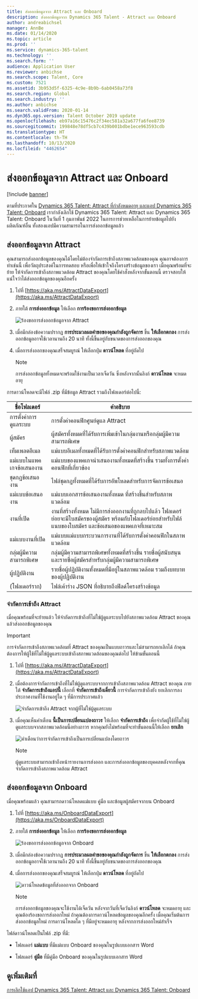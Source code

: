 ```yaml
---
title: ส่งออกข้อมูลจาก Attract และ Onboard
description: ส่งออกข้อมูลจาก Dynamics 365 Talent - Attract และ Onboard
author: andreabichsel
manager: AnnBe
ms.date: 01/14/2020
ms.topic: article
ms.prod: ''
ms.service: dynamics-365-talent
ms.technology: ''
ms.search.form: ''
audience: Application User
ms.reviewer: anbichse
ms.search.scope: Talent, Core
ms.custom: 7521
ms.assetid: 3b953d5f-6325-4c9e-8b9b-6ab0458a73f8
ms.search.region: Global
ms.search.industry: ''
ms.author: anbichse
ms.search.validFrom: 2020-01-14
ms.dyn365.ops.version: Talent October 2019 update
ms.openlocfilehash: eb97a16c15476c2f34ec581a32a677fa6fee8739
ms.sourcegitcommit: 199848e78df5cb7c439b001bdbe1ece963593cdb
ms.translationtype: HT
ms.contentlocale: th-TH
ms.lasthandoff: 10/13/2020
ms.locfileid: "4462654"
---
```

# <a name="export-data-from-attract-and-onboard"></a>ส่งออกข้อมูลจาก Attract และ Onboard

[!include [banner](includes/banner.md)]

ตามที่ประกาศใน [Dynamics 365 Talent: Attract ที่กำลังหมดอายุ และแอป Dynamics 365 Talent: Onboard](https://community.dynamics.com/365/talent/b/dynamics365fortalent/posts/retiring-dynamics-365-talent-attract-and-onboard-apps) เรากำลังเลิกใช้ Dynamics 365 Talent: Attract และ Dynamics 365 Talent: Onboard ในวันที่ 1 กุมภาพันธ์ 2022 ในการการช่วยเหลือในการย้ายข้อมูลไปยังผลิตภัณฑ์อื่น ทั้งสองแอปมีความสามารถในการส่งออกข้อมูลแล้ว

## <a name="export-data-from-attract"></a>ส่งออกข้อมูลจาก Attract

คุณสามารถส่งออกข้อมูลของคุณได้โดยไม่ต้องจำกัดการเข้าถึงสภาพแวดล้อมของคุณ คุณอาจต้องการทำเช่นนี้ เพื่อวัตถุประสงค์ในการทดสอบ หรือเพื่อให้เข้าใจถึงโครงสร้างข้อมูลของเรา เมื่อคุณพร้อมที่จะย้าย ให้จำกัดการเข้าถึงสภาพแวดล้อม Attract ของคุณโดยใช้คำสั่งหลังจากขั้นตอนนี้ ตรวจสอบให้แน่ใจว่าได้ส่งออกข้อมูลของคุณอีกครั้ง 

1. ไปที่ [https://aka.ms/AttractDataExport](https://aka.ms/AttractDataExport)

2. ภายใต้ **การส่งออกข้อมูล** ให้เลือก **การร้องขอการส่งออกข้อมูล**

   ![[ร้องขอการส่งออกข้อมูลจาก Attract](./media/attract-onboard-export-data-attract-request.png)](./media/attract-onboard-export-data-attract-request.png)

3. เมื่อมีกล่องข้อความปรากฏ **การประมวลผลคำขอของคุณกำลังถูกจัดการ** ขึ้น **ให้เลือกตกลง** การส่งออกข้อมูลอาจใช้เวลานานถึง 20 นาที ทั้งนี้ขึ้นอยู่กับขนาดของการส่งออกของคุณ

4. เมื่อการส่งออกของคุณเสร็จสมบูรณ์ ให้เลือกปุ่ม **ดาวน์โหลด** ที่อยู่ถัดไป 

   >[!NOTE]
   >การส่งออกข้อมูลทั้งหมดจะพร้อมใช้งานเป็นเวลาเจ็ดวัน ซึ่งหลังจากนั้นลิงก์ **ดาวน์โหลด** จะหมดอายุ</br>
   
การดาวน์โหลดจะมีไฟล์ .zip ที่มีข้อมูล Attract รวมถึงโฟลเดอร์ต่อไปนี้:

| ชื่อโฟลเดอร์ | คำอธิบาย |
| --- | --- |
| การตั้งค่าการดูแลระบบ | การตั้งค่าคอนฟิกศูนย์ดูแล Attract |
| ผู้สมัคร | ผู้สมัครทั้งหมดที่ได้รับการเพิ่มเข้าในกลุ่มงานหรือกลุ่มผู้มีความสามารถพิเศษ |
| เท็มเพลตอีเมล | แม่แบบอีเมลทั้งหมดที่ได้รับการตั้งค่าคอนฟิกสำหรับสภาพแวดล้อม |
| แม่แบบในแพคเกจข้อเสนองาน | แม่แบบของแพคเกจนำเสนองานทั้งหมดที่สร้างขึ้น รวมทั้งการตั้งค่าคอนฟิกที่เกี่ยวข้อง |
| ชุดกฎข้อเสนองาน |  ไฟล์ชุดกฎทั้งหมดที่ได้รับการอัพโหลดสำหรับการจัดการข้อเสนอ |
| แม่แบบข้อเสนองาน | แม่แบบเอกสารข้อเสนองานทั้งหมด ที่สร้างขึ้นสำหรับสภาพแวดล้อม |
| งานที่เปิด | งานที่สร้างทั้งหมด ไม่มีการส่งออกงานที่ถูกลบไปแล้ว โฟลเดอร์ย่อยจะมีใบสมัครของผู้สมัคร พร้อมกับโฟลเดอร์ย่อยสำหรับไฟล์แนบของใบสมัคร และข้อเสนอของแพคเกจที่เหมาะสม |
| แม่แบบงานที่เปิด | แม่แบบแม่แบบกระบวนการงานที่ได้รับการตั้งค่าคอนฟิกในสภาพแวดล้อม |
| กลุ่มผู้มีความสามารถพิเศษ | กลุ่มผู้มีความสามารถพิเศษทั้งหมดที่สร้างขึ้น รายชื่อผู้สนับสนุน และรายชื่อผู้สมัครสำหรับกลุ่มผู้มีความสามารถพิเศษ |
| ผู้ปฏิบัติงาน | รายชื่อผู้ปฏิบัติงานทั้งหมดที่มีอยู่ในสภาพแวดล้อม รวมถึงบทบาทของผู้ปฏิบัติงาน |
| (โฟลเดอร์ราก) | ไฟล์เค้าร่าง JSON ที่อธิบายถึงฟิลด์โครงสร้างข้อมูล |

### <a name="restrict-access-to-attract"></a>จำกัดการเข้าถึง Attract

เมื่อคุณพร้อมที่จะย้ายแล้ว ให้จำกัดการเข้าถึงที่ไม่ใช่ผู้ดูแลระบบไปยังสภาพแวดล้อม Attract ของคุณ แล้วส่งออกข้อมูลของคุณ

>[!IMPORTANT]
>การจำกัดการเข้าถึงสภาพแวดล้อมที่ Attract ของคุณเป็นแบบถาวรและไม่สามารถยกเลิกได้ ถ้าคุณต้องการให้ผู้ใช้ที่ไม่ใช่ผู้ดูแลระบบเข้าถึงสภาพแวดล้อมของคุณต่อไป ให้ข้ามขั้นตอนนี้

1. ไปที่ [https://aka.ms/AttractDataExport](https://aka.ms/AttractDataExport)

2. เมื่อต้องการจำกัดการเข้าถึงที่ไม่ใช่ผู้ดูแลระบบจากการเข้าถึงสภาพแวดล้อม Attract ของคุณ ภายใต้ **จำกัดการเข้าถึงแอปนี้** เลือกที่ **จำกัดการเข้าถึงเดี๋ยวนี้** การจำกัดการเข้าถึงยัง ยกเลิกการลงประกาศงานที่ใช้งานอยู่ใด ๆ ที่มีการประกาศแล้ว

   ![[จำกัดการเข้าถึง Attract จากผู้ที่ไม่ใช่ผู้ดูแลระบบ](./media/attract-onboard-export-data-attract-restrict-access.png)](./media/attract-onboard-export-data-attract-restrict-access.png)

3. เมื่อคุณเห็นคำเตือน **นี้เป็นการเปลี่ยนแปลงถาวร** ให้เลือก **จำกัดการเข้าถึง** เพื่อจำกัดผู้ใช้ที่ไม่ใช่ผู้ดูแลระบบจากสภาพแวดล้อมนี้อย่างถาวร หากคุณยังไม่พร้อมที่จะทำขั้นตอนนี้ให้เลือก **ยกเลิก**

   ![[คำเตือนว่าการจำกัดการเข้าถึงเป็นการเปลี่ยนแปลงโดยถาวร](./media/attract-onboard-export-data-attract-warning.png)](./media/attract-onboard-export-data-attract-warning.png)

   >[!NOTE]
   >ผู้ดูแลระบบสามารถเข้าถึงหน้ารายงานการส่งออก และการส่งออกข้อมูลของบุคคลหลังจากที่คุณจำกัดการเข้าถึงสภาพแวดล้อม Attract

## <a name="export-data-from-onboard"></a>ส่งออกข้อมูลจาก Onboard

เมื่อคุณพร้อมแล้ว คุณสามารถดาวน์โหลดแม่แบบ คู่มือ และข้อมูลผู้สมัครจากบน Onboard

1. ไปที่ [https://aka.ms/OnboardDataExport](https://aka.ms/OnboardDataExport)

2. ภายใต้ **การส่งออกข้อมูล** ให้เลือก **การร้องขอการส่งออกข้อมูล** 

   ![[ร้องขอการส่งออกข้อมูลจาก Onboard](./media/attract-onboard-export-data-onboard-request.png)](./media/attract-onboard-export-data-onboard-request.png)

3. เมื่อมีกล่องข้อความปรากฏ **การประมวลผลคำขอของคุณกำลังถูกจัดการ** ขึ้น **ให้เลือกตกลง** การส่งออกข้อมูลอาจใช้เวลานานถึง 20 นาที ทั้งนี้ขึ้นอยู่กับขนาดของการส่งออกของคุณ

4. เมื่อการส่งออกของคุณเสร็จสมบูรณ์ ให้เลือกปุ่ม **ดาวน์โหลด** ที่อยู่ถัดไป 

   ![[ดาวน์โหลดข้อมูลที่ส่งออกจาก Onboard](./media/attract-onboard-export-data-onboard-download.png)](./media/attract-onboard-export-data-onboard-download.png)

   >[!NOTE]
   >การส่งออกข้อมูลของคุณจะใช้งานได้เจ็ดวัน หลังจากวันที่เจ็ดวันลิงก์ **ดาวน์โหลด** จะหมดอายุ และคุณต้องร้องขอการส่งออกใหม่ ถ้าคุณต้องการดาวน์โหลดข้อมูลของคุณอีกครั้ง เมื่อคุณเริ่มต้นการส่งออกข้อมูลใหม่ การดาวน์โหลดใด ๆ ที่มีอยู่จะหมดอายุ หลังจากการส่งออกใหม่สำเร็จ

ไฟล์ดาวน์โหลดเป็นไฟล์ .zip ที่มี:

- โฟลเดอร์ **แม่แบบ** ที่มีแม่แบบ Onboard ของคุณในรูปแบบเอกสาร Word

- โฟลเดอร์ **คู่มือ** ที่มีคู่มือ Onboard ของคุณในรูปแบบเอกสาร Word

## <a name="see-also"></a>ดูเพิ่มเติมที่

[การเลิกใช้แอป Dynamics 365 Talent: Attract และ Dynamics 365 Talent: Onboard](https://community.dynamics.com/365/talent/b/dynamics365fortalent/posts/retiring-dynamics-365-talent-attract-and-onboard-apps)